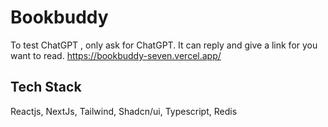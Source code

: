 # Bookbuddy

To test ChatGPT , only ask for ChatGPT. It can reply and give a link for you want to read.
https://bookbuddy-seven.vercel.app/

## Tech Stack

Reactjs, NextJs, Tailwind, Shadcn/ui, Typescript, Redis
